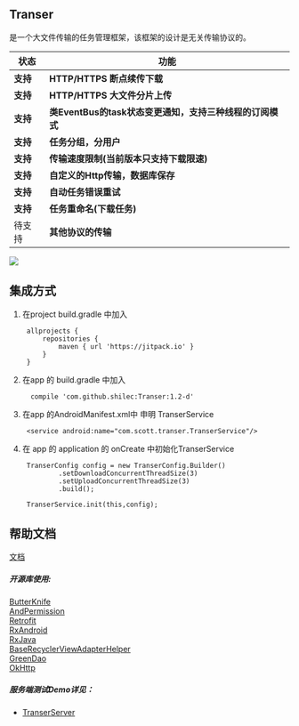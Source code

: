 ## Transer
是一个大文件传输的任务管理框架，该框架的设计是无关传输协议的。

状态 | 功能
-------- | ---
**支持**|**HTTP/HTTPS 断点续传下载**
**支持**|**HTTP/HTTPS 大文件分片上传**
**支持**|**类EventBus的task状态变更通知，支持三种线程的订阅模式**
**支持**|**任务分组，分用户**
**支持**|**传输速度限制(当前版本只支持下载限速)**
**支持**|**自定义的Http传输，数据库保存**
**支持**|**自动任务错误重试**
**支持**|**任务重命名(下载任务)**
待支持|**其他协议的传输**

[![](https://jitpack.io/v/shilec/Transer.svg)](https://jitpack.io/#shilec/Transer)

## 集成方式
1. 在project build.gradle 中加入

        allprojects {
            repositories {
                maven { url 'https://jitpack.io' }
            }
        }

2. 在app 的 build.gradle 中加入

         compile 'com.github.shilec:Transer:1.2-d'

3. 在app 的AndroidManifest.xml中 申明 TranserService

        <service android:name="com.scott.transer.TranserService"/>

4. 在 app 的 application 的 onCreate 中初始化TranserService

        TranserConfig config = new TranserConfig.Builder()
                .setDownloadConcurrentThreadSize(3)
                .setUploadConcurrentThreadSize(3)
                .build();

        TranserService.init(this,config);

## 帮助文档
[文档](https://github.com/shilec/Transer/blob/master/transer_doc.md)


##### 开源库使用:</br>

<a href="http://jakewharton.github.io/butterknife/">ButterKnife</a></br>
<a href="https://github.com/yanzhenjie/AndPermission">AndPermission</a></br>
<a href="https://github.com/square/retrofit">Retrofit</a></br>
<a href="https://github.com/ReactiveX/RxAndroid">RxAndroid</a></br>
<a href="https://github.com/ReactiveX/RxJava">RxJava</a></br>
<a href="https://github.com/CymChad/BaseRecyclerViewAdapterHelper">BaseRecyclerViewAdapterHelper</a></br>
<a href="https://github.com/greenrobot/greenDAO">GreenDao</a></br>
<a href="https://github.com/square/okhttp">OkHttp</a></br>

##### 服务端测试Demo详见：

- <a href="https://github.com/shilec/TranserServer">TranserServer</a>
